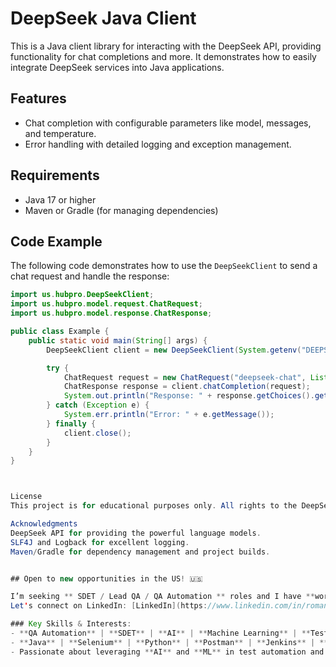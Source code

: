 # DeepSeek Java Client

This is a Java client library for interacting with the DeepSeek API, providing functionality for chat completions and more. It demonstrates how to easily integrate DeepSeek services into Java applications.

## Features

- Chat completion with configurable parameters like model, messages, and temperature.
- Error handling with detailed logging and exception management.

## Requirements

- Java 17 or higher
- Maven or Gradle (for managing dependencies)

## Code Example

The following code demonstrates how to use the `DeepSeekClient` to send a chat request and handle the response:

```java
import us.hubpro.DeepSeekClient;
import us.hubpro.model.request.ChatRequest;
import us.hubpro.model.response.ChatResponse;

public class Example {
    public static void main(String[] args) {
        DeepSeekClient client = new DeepSeekClient(System.getenv("DEEPSEEK_API_KEY"));

        try {
            ChatRequest request = new ChatRequest("deepseek-chat", List.of(new ChatRequest.Message("user", "Hello!")));
            ChatResponse response = client.chatCompletion(request);
            System.out.println("Response: " + response.getChoices().get(0).getMessage().getContent());
        } catch (Exception e) {
            System.err.println("Error: " + e.getMessage());
        } finally {
            client.close();
        }
    }
}



License
This project is for educational purposes only. All rights to the DeepSeek API belong to the respective parties.

Acknowledgments
DeepSeek API for providing the powerful language models.
SLF4J and Logback for excellent logging.
Maven/Gradle for dependency management and project builds.


## Open to new opportunities in the US! 🇺🇸

I’m seeking ** SDET / Lead QA / QA Automation ** roles and I have **work authorization**.
Let's connect on LinkedIn: [LinkedIn](https://www.linkedin.com/in/romanmuf/)

### Key Skills & Interests:
- **QA Automation** | **SDET** | **AI** | **Machine Learning** | **Test Automation**  
- **Java** | **Selenium** | **Python** | **Postman** | **Jenkins** | **RestAssured** | **SQL** | **Pytest**  
- Passionate about leveraging **AI** and **ML** in test automation and quality assurance.

